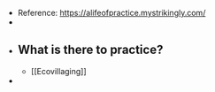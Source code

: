- Reference: https://alifeofpractice.mystrikingly.com/
-
- ## What is there to practice?
	- [[Ecovillaging]]
-